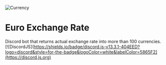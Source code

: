 ![Currency](http://source.unsplash.com/Sw2XNTgA-wc/2160x540)
# Euro Exchange Rate
Discord bot that returns actual exchange rate into more than 100 currencies.<br>
[![DiscordJS](https://shields.io/badge/discord.js-v13.3.1-404EED?logo=discord&style=for-the-badge&logoColor=white&labelColor=5865F2](https://discord.js.org)
